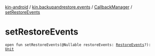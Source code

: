 [kin-android](../../index.md) / [kin.backupandrestore.events](../index.md) / [CallbackManager](index.md) / [setRestoreEvents](./set-restore-events.md)

# setRestoreEvents

`open fun setRestoreEvents(@Nullable restoreEvents: `[`RestoreEvents`](../../kin.backupandrestore/-restore-events/index.md)`?): `[`Unit`](https://kotlinlang.org/api/latest/jvm/stdlib/kotlin/-unit/index.html)